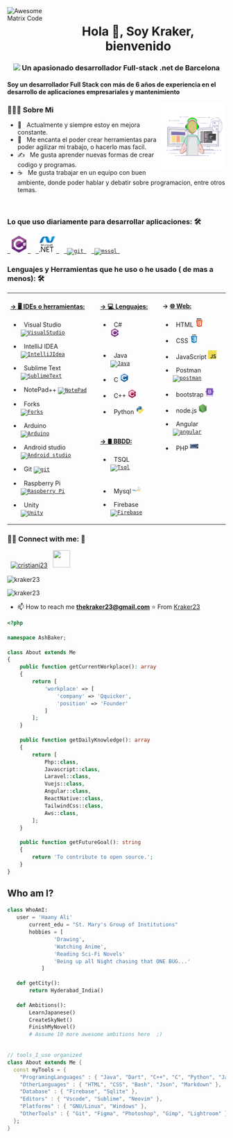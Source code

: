 <img align='left' alt = 'Awesome Matrix Code' src = 'https://github.com/MarikIshtar007/MarikIshtar007/blob/master/images/matrix.gif' width="100" height="100"/>
<h1 align="center">Hola 👋, Soy Kraker, bienvenido</h1>

<h3 align="center"><img src="https://raw.githubusercontent.com/iampavangandhi/iampavangandhi/master/gifs/Hi.gif" width="30px"> Un apasionado desarrollador Full-stack .net de Barcelona
</h3>

<h4>Soy un desarrollador Full Stack con más de 6 años de experiencia en el desarrollo de aplicaciones empresariales y mantenimiento </h4>


<img align="right" alt="GIF" src="https://raw.githubusercontent.com/devSouvik/devSouvik/master/gif3.gif" width="150" height="150"/>


<h3> 👨🏻‍💻 Sobre Mi </h3>


- 🔭 &nbsp; Actualmente y siempre estoy en mejora constante.
- 💼 &nbsp; Me encanta el poder crear herramientas para poder agilizar mi trabajo, o hacerlo mas facil.
- ✍️ &nbsp; Me gusta aprender nuevas formas de crear codigo y programas.
- ☕ &nbsp; Me gusta trabajar en un equipo con buen ambiente, donde poder hablar y debatir sobre programacion, entre otros temas. 



<br>
<h3 align="left">Lo que uso diariamente para desarrollar aplicaciones: 🛠</h3>
<p align="left"> 
<code><a href="https://www.w3schools.com/cs/" target="_blank" rel="noreferrer"> <img src="https://raw.githubusercontent.com/devicons/devicon/master/icons/csharp/csharp-original.svg" alt="csharp" width="40" height="40"/> </a> </code>
<code><a href="https://dotnet.microsoft.com/" target="_blank" rel="noreferrer"> <img src="https://raw.githubusercontent.com/devicons/devicon/master/icons/dot-net/dot-net-original-wordmark.svg" alt="dotnet" width="40" height="40"/> </a> </code>
<code><a href="https://git-scm.com/" target="_blank" rel="noreferrer"> <img src="https://www.vectorlogo.zone/logos/git-scm/git-scm-icon.svg" alt="git" width="40" height="40"/> </a> </code>
 <code><a href="https://www.microsoft.com/en-us/sql-server" target="_blank" rel="noreferrer"> <img src="https://www.svgrepo.com/show/303229/microsoft-sql-server-logo.svg" alt="mssql" width="40" height="40"/> </a> </code>

</p>
	
<h3 align="left">Lenguajes y Herramientas que he uso o he usado ( de mas a menos): 🛠</h3>

<table><tr><td valign="top" width="400px">

<h4 align="left" style=" text-decoration: underline;"> <u>-> 🖥 IDEs o herramientas:</u></h4>

- &nbsp; Visual Studio <code> <a href="https://visualstudio.microsoft.com/es/vs/" target="_blank"><img src="https://1000marcas.net/wp-content/uploads/2020/12/Visual-Studio-Logo.png" alt="VisualStudio" height="20"/></a></code>

- &nbsp; IntelliJ IDEA <code><a href="https://www.jetbrains.com/es-es/idea/" target="_blank"><img src="https://e7.pngegg.com/pngimages/788/545/png-clipart-ij-logo-with-black-blue-red-and-orange-background-intellij-idea-logo-icons-logos-emojis-tech-companies.png" alt="IntelliJIdea" height="20"/></a></code>

- &nbsp; Sublime Text <code><a href="https://www.sublimetext.com/" target="_blank"><img src="https://img2.freepng.es/20180509/lqq/kisspng-sublime-text-text-editor-macos-source-code-editor-5af29e0e179d92.2809249515258496140967.jpg" alt="SublimeText" height="20"/></a></code>

- &nbsp; NotePad++ <code><a href="https://notepad-plus-plus.org/downloads/" target="_blank"><img src="https://e7.pngegg.com/pngimages/127/957/png-clipart-notepad-source-code-editor-text-editor-microsoft-text-logo.png" alt="NotePad" height="20"/></a></code>

- &nbsp; Forks <code> <a href="https://git-fork.com/" target="_blank"><img src="https://encrypted-tbn0.gstatic.com/images?q=tbn:ANd9GcQtjfMaqS5sylEovY3rXyCJkV1K5DygduYyBQ&usqp=CAU" alt="Forks" height="20"/></a></code>

- &nbsp; Arduino <code> <a href="https://www.arduino.cc/" target="_blank"><img src="https://brandslogos.com/wp-content/uploads/images/large/arduino-logo-1.png" alt="Arduino" height="20"/></a></code>

- &nbsp; Android studio <code><a href="https://developer.android.com/studio?hl=es&gclid=Cj0KCQjw29CRBhCUARIsAOboZbIwpph0Y8Qn9acgR2E0WT5suvwtUZwGyfxNf5a_80IGmbxq5U9IxS0aAlW4EALw_wcB&gclsrc=aw.ds" target="_blank"><img src="https://upload.wikimedia.org/wikipedia/commons/thumb/e/e3/Android_Studio_Icon_%282014-2019%29.svg/1200px-Android_Studio_Icon_%282014-2019%29.svg.png" alt="Android studio" height="20"/></a></code>

- &nbsp; Git <code><a href="https://git-scm.com/" target="_blank"><img src="https://www.vectorlogo.zone/logos/git-scm/git-scm-icon.svg" alt="git" height="20"/></a></code>

- &nbsp;  Raspberry Pi <code> <a href="https://www.raspberrypi.org/" target="_blank"><img src="https://w7.pngwing.com/pngs/540/279/png-transparent-raspberry-pi-foundation-raspberry-pi-3-raspbian-the-magpi-raspberry-pi-logo-magenta-arduino.png" alt="Raspberry Pi" height="20"/></a></code>

- &nbsp;  Unity <code> <a href="https://unity.com/" target="_blank"><img src="https://img2.freepng.es/20180828/oha/kisspng-unity-3d-computer-graphics-video-games-augmented-r-5b8597ae517de9.3224610015354817743338.jpg" alt="Unity" height="20"/></a></code>
	
</td><td valign="top" width="250px">
	
<h4 align="left"> <u>-> 💻 Lenguajes:</u></h4>

- &nbsp;  C# <code><a href="https://www.w3schools.com/cs/" target="_blank" rel="noreferrer"> <img src="https://raw.githubusercontent.com/devicons/devicon/master/icons/csharp/csharp-original.svg" alt="csharp" height="20"/> </a> </code>

- &nbsp;  Java <code> <a href="https://www.java.com/es/download/help/whatis_java.html" target="_blank"><img src="https://w7.pngwing.com/pngs/961/251/png-transparent-java-runtime-environment-programming-language-programmer-computer-programming-java-text-logo-software-developer.png" alt="Java" height="20"/></a></code>

- &nbsp;  C <code><a href="https://www.cprogramming.com/" target="_blank"><img src="https://raw.githubusercontent.com/devicons/devicon/master/icons/c/c-original.svg" alt="c" height="20"/></a></code>

- &nbsp;  C++ <code><a href="https://www.w3schools.com/cpp/" target="_blank"><img src="https://raw.githubusercontent.com/devicons/devicon/master/icons/cplusplus/cplusplus-original.svg" alt="cplusplus" height="20"/></a></code>

- &nbsp;  Python <code><a href="https://www.python.org" target="_blank"><img src="https://raw.githubusercontent.com/devicons/devicon/master/icons/python/python-original.svg" alt="python" height="20"/></a></code>
	

<br>
<h4 align="left"> <u>-> 🛢 BBDD:</u></h4>

	
	
	
- &nbsp;  TSQL <code><a href="https://www.microsoft.com/en-us/sql-server" target="_blank" rel="noreferrer"> <img src="https://www.svgrepo.com/show/303229/microsoft-sql-server-logo.svg" alt="Tsql" height="20"/> </a> </code>

- &nbsp;  Mysql  <code><a href="https://www.mysql.com/" target="_blank"><img src="https://raw.githubusercontent.com/devicons/devicon/master/icons/mysql/mysql-original-wordmark.svg" alt="mysql" height="20"/></a></code>

- &nbsp;  Firebase <code> <a href="https://firebase.google.com/" target="_blank"><img src="https://e7.pngegg.com/pngimages/331/583/png-clipart-firebase-computer-icons-mobile-backend-as-a-service-mobile-app-google-cloud-angle-cloud.png" alt="Firebase" height="20"/></a></code>

</td><td valign="top" width="250px">
	
<h4 align="left"> -> <u>🌐 Web:</u></h4>

- &nbsp; HTML <code><a href="https://www.w3.org/html/" target="_blank"><img src="https://raw.githubusercontent.com/devicons/devicon/master/icons/html5/html5-original-wordmark.svg" alt="html5" height="20"/></a></code>
 
- &nbsp; CSS <code><a href="https://www.w3schools.com/css/" target="_blank"><img src="https://raw.githubusercontent.com/devicons/devicon/master/icons/css3/css3-original-wordmark.svg" alt="css3" height="20"/></a></code>
 
- &nbsp; JavaScript <code><a href="https://developer.mozilla.org/en-US/docs/Web/JavaScript" target="_blank"><img height="20" src="https://raw.githubusercontent.com/github/explore/80688e429a7d4ef2fca1e82350fe8e3517d3494d/topics/javascript/javascript.png"></a></code>
 
- &nbsp; Postman <code><a href="https://postman.com" target="_blank"><img src="https://www.vectorlogo.zone/logos/getpostman/getpostman-icon.svg" alt="postman" height="20"/></a></code>
	
- &nbsp; bootstrap <code><a href="https://getbootstrap.com" target="_blank"><img src="https://raw.githubusercontent.com/devicons/devicon/master/icons/bootstrap/bootstrap-plain-wordmark.svg" alt="bootstrap" height="20"/></a></code>
			
- &nbsp; node.js <code><a href="https://nodejs.org" target="_blank"><img height="20" src="https://raw.githubusercontent.com/github/explore/80688e429a7d4ef2fca1e82350fe8e3517d3494d/topics/nodejs/nodejs.png"></a></code>
		
- &nbsp; Angular <code><a href="https://angular.io" target="_blank"><img src="https://angular.io/assets/images/logos/angular/angular.svg" alt="angular" height="20"/></a></code>
		
- &nbsp; PHP <code><a href="https://www.php.net" target="_blank"><img src="https://raw.githubusercontent.com/devicons/devicon/master/icons/php/php-original.svg" alt="php" height="20"/></a></code>


</td></tr></table>


<h3 align="left">🤝🏻 Connect with me: 🔗</h3>
<p align="left">
  &nbsp; <a href="https://linkedin.com/in/cristianj23" target="blank" rel="noopener noreferrer"><img src="https://raw.githubusercontent.com/rahuldkjain/github-profile-readme-generator/master/src/images/icons/Social/linked-in-alt.svg" alt="cristianj23" width="40" height="40" /></a>
    &nbsp; <a href="mailto:thekraker23@gmail.com" target="blank" rel="noopener noreferrer"><img src="https://cdn-icons-png.flaticon.com/512/888/888853.png"  width="40" height="40"/></a>
  
</p>


<p><img align="center" src="https://github-readme-stats.vercel.app/api/top-langs?username=kraker23&show_icons=true&theme=tokyonight&text_color=000000&locale=es&layout=compact" alt="kraker23" /></p>

<p align="left"> <img src="https://komarev.com/ghpvc/?username=kraker23&label=Profile%20views&color=c40000&style=flat-square" alt="kraker23" /> </p>

- 📫 How to reach me **thekraker23@gmail.com**
⭐️ From [Kraker23](https://github.com/Kraker23)



```php
<?php

namespace AshBaker;

class About extends Me
{
    public function getCurrentWorkplace(): array
    {
        return [
            'workplace' => [
                'company' => 'Qquicker',
                'position' => 'Founder'         
            ]
        ];
    }

    public function getDailyKnowledge(): array
    {
        return [
            Php::class,
            Javascript::class,
            Laravel::class,
            Vuejs::class,
            Angular::class,
            ReactNative::class,
            TailwindCss::class,
            Aws::class,
        ];
    }

    public function getFutureGoal(): string
    {
        return 'To contribute to open source.';
    }
}
```

## Who am I?
 ```python
 class WhoAmI:
 	user = 'Haany Ali'
		current_edu = "St. Mary's Group of Institutions"
		hobbies = [
				'Drawing',
				'Watching Anime',
				'Reading Sci-Fi Novels'
				'Being up all Night chasing that ONE BUG...'
			]
	
	def getCity():
		return Hyderabad_India()
	
	def Ambitions():
		LearnJapanese()
		CreateSkyNet()
		FinishMyNovel()
		# Assume 10 more awesome ambitions here  ;)
	
 ```

```dart
// tools_I_use organized
class About extends Me { 
  const myTools = {  
    "ProgramingLanguages" : { "Java", "Dart", "C++", "C", "Python", "Javascript" },
    "OtherLanguages" : { "HTML", "CSS", "Bash", "Json", "Markdown" },
    "Database" : { "Firebase", "Sqlite" },
    "Editors" : { "Vscode", "Sublime", "Neovim" },
    "Platforms" : { "GNU/Linux", "Windows" },
    "OtherTools" : { "Git", "Figma", "Photoshop", "Gimp", "Lightroom" }
  };
}
```


